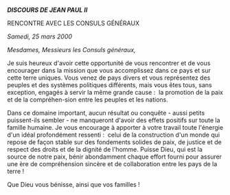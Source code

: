 ***DISCOURS DE JEAN PAUL II***

RENCONTRE AVEC LES CONSULS GÉNÉRAUX

*Samedi, 25 mars 2000*

*Mesdames, Messieurs les Consuls généraux,*

Je suis heureux d'avoir cette opportunité de vous rencontrer et de vous encourager dans la mission que vous accomplissez dans ce pays et sur cette terre uniques. Vous venez de pays divers et vous représentez des peuples et des systèmes politiques différents, mais vous êtes tous, sans exception, engagés à servir la même grande cause :  la promotion de la paix et de la compréhen-sion entre les peuples et les nations.

Dans ce domaine important, aucun résultat ou conquête - aussi petits puissent-ils sembler - ne manqueront d'avoir des effets positifs sur toute la famille humaine. Je vous encourage à apporter à votre travail toute l'énergie d'un idéal profondément ressenti :  celui de la construction d'un monde qui repose de façon stable sur des fondements solides de paix, de justice et de respect des droits et de la dignité de l'homme. Puisse Dieu, qui est la source de notre paix, bénir abondamment chaque effort fourni pour assurer une ère de compréhension sincère et de collaboration entre les pays de la terre !

Que Dieu vous bénisse, ainsi que vos familles !